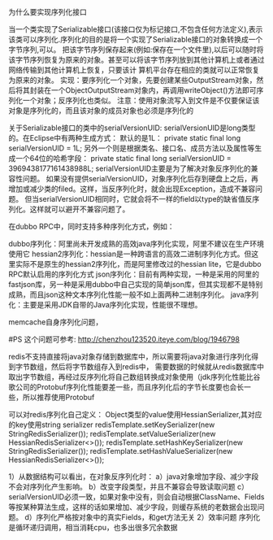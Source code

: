 为什么要实现序列化接口

   当一个类实现了Serializable接口(该接口仅为标记接口,不包含任何方法定义),表示该类可以序列化.序列化的目的是将一个实现了Serializable接口的对象转换成一个字节序列,可以。 把该字节序列保存起来(例如:保存在一个文件里),以后可以随时将该字节序列恢复为原来的对象。甚至可以将该字节序列放到其他计算机上或者通过网络传输到其他计算机上恢复，只要该计 算机平台存在相应的类就可以正常恢复为原来的对象。 实现：要序列化一个对象，先要创建某些OutputStream对象，然后将其封装在一个ObjectOutputStream对象内，再调用writeObject()方法即可序列化一个对象；反序列化也类似。
注意：使用对象流写入到文件是不仅要保证该对象是序列化的，而且该对象的成员对象也必须是序列化的

关于Serializable接口的类中的serialVersionUID:
serialVersionUID是long类型的。在Eclipse中有两种生成方式：
默认的是1L：
private static final long serialVersionUID = 1L;
另外一个则是根据类名、接口名、成员方法以及属性等生成一个64位的哈希字段：
private static final long serialVersionUID = 3969438177161438988L;
serialVersionUID主要是为了解决对象反序列化的兼容性问题。
如果没有提供serialVersionUID，对象序列化后存到硬盘上之后，再增加或减少类的filed。这样，当反序列化时，就会出现Exception，造成不兼容问题。
但当serialVersionUID相同时，它就会将不一样的field以type的缺省值反序列化。这样就可以避开不兼容问题了。


在dubbo RPC中，同时支持多种序列化方式，例如：

dubbo序列化：阿里尚未开发成熟的高效java序列化实现，阿里不建议在生产环境使用它
hessian2序列化：hessian是一种跨语言的高效二进制序列化方式。但这里实际不是原生的hessian2序列化，而是阿里修改过的hessian lite，它是dubbo RPC默认启用的序列化方式
json序列化：目前有两种实现，一种是采用的阿里的fastjson库，另一种是采用dubbo中自己实现的简单json库，但其实现都不是特别成熟，而且json这种文本序列化性能一般不如上面两种二进制序列化。
java序列化：主要是采用JDK自带的Java序列化实现，性能很不理想。


memcache自身序列化问题，

#PS 这个问题可参考:
http://chenzhou123520.iteye.com/blog/1946798


redis不支持直接将java对象存储到数据库中，所以需要将java对象进行序列化得到字节数组，然后将字节数组存入到redis中，
需要数据的时候就从redis数据库中取出字节数组，再经过反序列化将自己数组转换成对象使用（jdk序列化性能比谷歌公司的Protobuf序列化性能要差一些，而且序列化后的字节长度要也会长一些，所以推荐使用Protobuf

可以对redis序列化自己定义：
Object类型的value使用HessianSerializer,其对应的key使用string serializer
redisTemplate.setKeySerializer(new StringRedisSerializer());
redisTemplate.setValueSerializer(new HessianRedisSerializer<>());
redisTemplate.setHashKeySerializer(new StringRedisSerializer());
redisTemplate.setHashValueSerializer(new HessianRedisSerializer<>());



1）从数据结构可以看出，在对象反序列化时：
a）java对象增加字段、减少字段不会对序列化产生影响。
b）改变字段类型，并且不兼容会导致读取问题
c）serialVersionUID必须一致，如果对象中没有，则会自动根据ClassName、Fields等按某种算法生成，这样的话如果增加、减少字段，则缓存系统的老数据会出现问题。
d）序列化严格按对象中的真实Fields，和get方法无关
2）效率问题
序列化是循环递归调用，相当消耗cpu，也多出很多冗余数据
